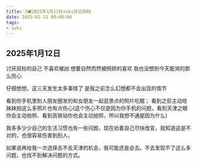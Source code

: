 ```yaml
---
title: J🕊️2025年1月12日suki日记存档
date: 2025-01-12 00:00:00
tags:
- suki
---
```


## 2025年1月12日

讨厌双标的自己
不喜欢被凶
想要自然而然被照顾的喜欢
我也没想到今天能哭的那么伤心

仔细想想，这三天发生太多事情了
是我之前怎么幻想都不会出现的情节

看到你手机里别人朋友圈发的和女朋友一起逛景点的照片吃醋；
看到之前主动给妹妹拍这么多照片也有点伤心(这个伤心不仅是因为你手机的问题，看到天津之眼你会主动拍照、看到高铁站你也会主动拍照，所以我想不通是因为什么)

我多多少少自己的生活习惯也有一些问题，现在劝着自己尽快改变，我知道这是不对的，也很容易伤害到别人。

如果说再给我一次选择去不去天津的机会，我可能还是会去。不去发现不了这么多问题，也找不到解决问题的方式。
